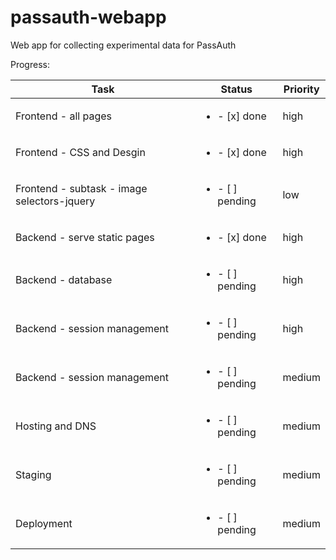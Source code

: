 # passauth-webapp
Web app for collecting experimental data for PassAuth

Progress:

| Task | Status | Priority |  
|------|--------|----------|
|  Frontend - all pages    |  <ul><li>- [x] done</li></ul> |   high       |  
|  Frontend - CSS and Desgin    | <ul><li>- [x] done</li></ul> |     high     | 
|  Frontend - subtask - image selectors-jquery   |  <ul><li>- [ ] pending</li></ul>  |  low        | 
| Backend - serve static pages |  <ul><li>- [x] done </li></ul>  | high |
| Backend - database |  <ul><li>- [ ] pending</li></ul>  | high |
| Backend - session management |  <ul><li>- [ ] pending</li></ul>  | high |
| Backend - session management |  <ul><li>- [ ] pending</li></ul>  | medium |
| Hosting and DNS |  <ul><li>- [ ] pending</li></ul>  | medium |
| Staging |  <ul><li>- [ ] pending</li></ul>  | medium |
| Deployment |  <ul><li>- [ ] pending</li></ul>  | medium |
